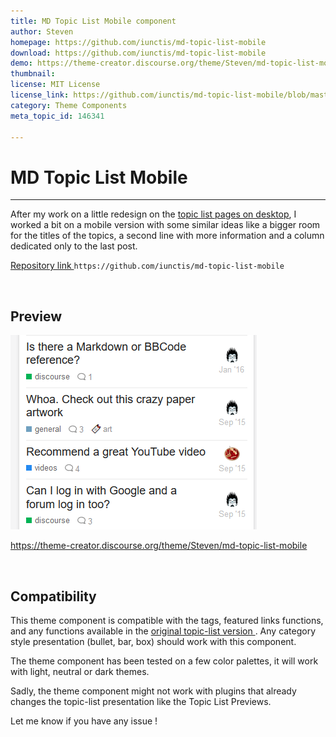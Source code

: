 ```yaml
---
title: MD Topic List Mobile component
author: Steven
homepage: https://github.com/iunctis/md-topic-list-mobile
download: https://github.com/iunctis/md-topic-list-mobile
demo: https://theme-creator.discourse.org/theme/Steven/md-topic-list-mobile
thumbnail: 
license: MIT License
license_link: https://github.com/iunctis/md-topic-list-mobile/blob/master/LICENSE
category: Theme Components
meta_topic_id: 146341

---
```

# MD Topic List Mobile
----

After my work on a little redesign on the [topic list pages on desktop](https://meta.discourse.org/t/md-topic-list-component/117694), I worked a bit on a mobile version with some similar ideas like a bigger room for the titles of the topics, a second line with more information and a column dedicated only to the last post.

[Repository link ](https://github.com/iunctis/md-topic-list-mobile)
`https://github.com/iunctis/md-topic-list-mobile`

<br>

## Preview

![md-tlm: 394x311](/images/146341/vsLaIZuYFHrDw6bwWfrv6e0eltg.png) 

https://theme-creator.discourse.org/theme/Steven/md-topic-list-mobile

<br>

## Compatibility

This theme component is compatible with the tags, featured links functions, and any functions available in the [original topic-list version ](https://github.com/discourse/discourse/blob/master/app/assets/javascripts/discourse/templates/list/topic-list-item.raw.hbs). Any category style presentation (bullet, bar, box) should work with this component.

The theme component has been tested on a few color palettes, it will work with light, neutral or dark themes.

Sadly, the theme component might not work with plugins that already changes the topic-list presentation like the Topic List Previews.

Let me know if you have any issue !